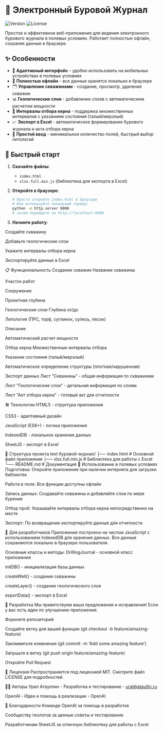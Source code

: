 # 🗿 Электронный Буровой Журнал

![Version](https://img.shields.io/badge/version-1.0.0-blue.svg)
![License](https://img.shields.io/badge/license-MIT-green.svg)

Простое и эффективное веб-приложение для ведения электронного бурового журнала в полевых условиях. Работает полностью офлайн, сохраняя данные в браузере.

## ✨ Особенности

- 📱 **Адаптивный интерфейс** - удобно использовать на мобильных устройствах в полевых условиях
- 💾 **Полностью офлайн** - все данные хранятся локально в браузере
- 🗂️ **Управление скважинами** - создание, просмотр, удаление скважин
- 📊 **Геологические слои** - добавление слоев с автоматическим расчетом мощности
- 🔬 **Интервалы отбора керна** - поддержка множественных интервалов с указанием состояния (талый/мерзлый)
- 📈 **Экспорт в Excel** - автоматическое формирование бурового журнала и акта отбора керна
- 🎯 **Простой ввод** - минимальное количество полей, быстрый выбор литологий

## 🚀 Быстрый старт

1. **Скачайте файлы:**
   - `index.html`
   - `xlsx.full.min.js` (библиотека для экспорта в Excel)

2. **Откройте в браузере:**
   ```bash
   # Просто откройте index.html в браузере
   # Или используйте локальный сервер:
   python -m http.server 8000
   # затем перейдите на http://localhost:8000

3. **Начните работу**:

Создайте скважину

Добавьте геологические слои

Укажите интервалы отбора керна

Экспортируйте данные в Excel

📋 Функциональность
Создание скважин
Название скважины

Участок работ

Сооружение

Проектная глубина

Геологические слои
Глубина от/до

Литология (ПРС, торф, суглинок, супесь, песок)

Описание

Автоматический расчет мощности

Отбор керна
Множественные интервалы отбора

Указание состояния (талый/мерзлый)

Автоматическое определение структуры (плотная/нарушенная)

Экспорт данных
Лист "Скважины" - общая информация по скважинам

Лист "Геологические слои" - детальная информация по слоям

Лист "Акт отбора керна" - готовый акт для отчетности

🛠️ Технологии
HTML5 - структура приложения

CSS3 - адаптивный дизайн

JavaScript (ES6+) - логика приложения

IndexedDB - локальное хранение данных

SheetJS - экспорт в Excel

📁 Структура проекта
text
буровой-журнал/
├── index.html          # Основной файл приложения
├── xlsx.full.min.js    # Библиотека для работы с Excel
└── README.md          # Документация
🎯 Использование в полевых условиях
Подготовка: Откройте приложение при наличии интернета для загрузки библиотек

Работа в поле: Все функции доступны офлайн

Запись данных: Создавайте скважины и добавляйте слои по мере бурения

Отбор проб: Указывайте интервалы отбора керна непосредственно на месте

Экспорт: По возвращении экспортируйте данные для отчетности

🔧 Для разработчиков
Приложение построено на чистом JavaScript с использованием IndexedDB для хранения данных. Все данные сохраняются локально в браузере пользователя.

Основные классы и методы:
DrillingJournal - основной класс приложения

initDB() - инициализация базы данных

createWell() - создание скважины

createLayer() - создание геологического слоя

exportData() - экспорт в Excel

🤝 Разработка
Мы приветствуем ваши предложения и исправления! Если у вас есть идеи по улучшению приложения:

Форкните репозиторий

Создайте ветку для вашей функции (git checkout -b feature/amazing-feature)

Закоммитьте изменения (git commit -m 'Add some amazing feature')

Запушьте в ветку (git push origin feature/amazing-feature)

Откройте Pull Request

📄 Лицензия
Распространяется под лицензией MIT. Смотрите файл LICENSE для подробностей.

👨‍💻 Авторы
Урал Атауллин - Разработка и тестирование - ural@ataullin.ru

OpenAI - Идеи и помощь в реализации - OpenAI

🙏 Благодарности
Команде OpenAI за помощь в разработке

Сообществу геологов за ценные советы и тестирование

Разработчикам SheetJS за отличную библиотеку для работы с Excel

